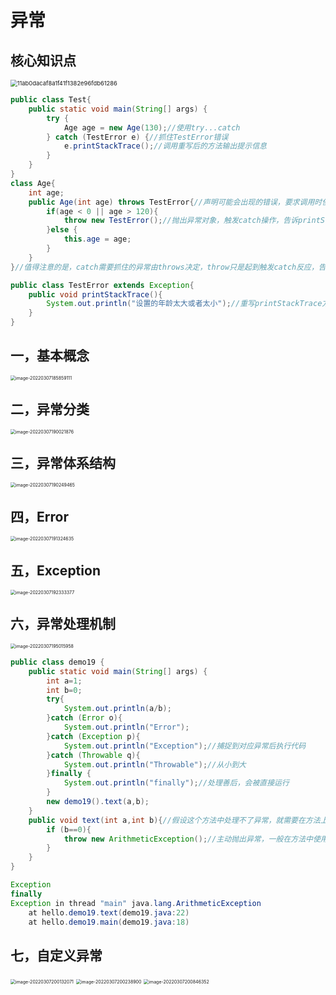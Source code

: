# 异常

## 核心知识点

<img src="img/32.异常/11ab0dacaf8a1f41f1382e96fdb61286.jpg" alt="11ab0dacaf8a1f41f1382e96fdb61286" style="zoom: 67%;" />

```java
public class Test{
    public static void main(String[] args) {
        try {
            Age age = new Age(130);//使用try...catch
        } catch (TestError e) {//抓住TestError错误
            e.printStackTrace();//调用重写后的方法输出提示信息
        }
    }
}
class Age{
    int age;
    public Age(int age) throws TestError{//声明可能会出现的错误，要求调用时使用try...catch抓住TestError进行处理
        if(age < 0 || age > 120){
            throw new TestError();//抛出异常对象，触发catch操作，告诉printStackTrace方法是什么错误
        }else {
            this.age = age;
        }
    }
}//值得注意的是，catch需要抓住的异常由throws决定，throw只是起到触发catch反应，告诉printStackTrace方法是什么类型的错误的作用
```

```java
public class TestError extends Exception{
    public void printStackTrace(){
        System.out.println("设置的年龄太大或者太小");//重写printStackTrace方法
    }
}
```

## 一，基本概念

<img src="img/32.异常/image-20220307185859111.png" alt="image-20220307185859111" style="zoom:50%;" />

## 二，异常分类

<img src="img/32.异常/image-20220307190021876.png" alt="image-20220307190021876" style="zoom:50%;" />

## 三，异常体系结构

<img src="img/32.异常/image-20220307190249465.png" alt="image-20220307190249465" style="zoom:50%;" />

## 四，Error

<img src="img/32.异常/image-20220307191324635.png" alt="image-20220307191324635" style="zoom:50%;" />

## 五，Exception

<img src="img/32.异常/image-20220307192333377.png" alt="image-20220307192333377" style="zoom:50%;" />

## 六，异常处理机制

<img src="img/32.异常/image-20220307195015958.png" alt="image-20220307195015958" style="zoom:50%;" />

```java
public class demo19 {
    public static void main(String[] args) {
        int a=1;
        int b=0;
        try{
            System.out.println(a/b);
        }catch (Error o){
            System.out.println("Error");
        }catch (Exception p){
            System.out.println("Exception");//捕捉到对应异常后执行代码
        }catch (Throwable q){
            System.out.println("Throwable");//从小到大
        }finally {
            System.out.println("finally");//处理善后，会被直接运行
        }
        new demo19().text(a,b);
    }
    public void text(int a,int b){//假设这个方法中处理不了异常，就需要在方法上把这个异常抛出去
        if (b==0){
            throw new ArithmeticException();//主动抛出异常，一般在方法中使用
        }
    }
}
```

```java
Exception
finally
Exception in thread "main" java.lang.ArithmeticException
	at hello.demo19.text(demo19.java:22)
	at hello.demo19.main(demo19.java:18)
```

## 七，自定义异常

<img src="img/32.异常/image-20220307200132071.png" alt="image-20220307200132071" style="zoom:50%;" />

<img src="img/32.异常/image-20220307200238900.png" alt="image-20220307200238900" style="zoom: 50%;" />

<img src="img/32.异常/image-20220307200846352.png" alt="image-20220307200846352" style="zoom:50%;" />

